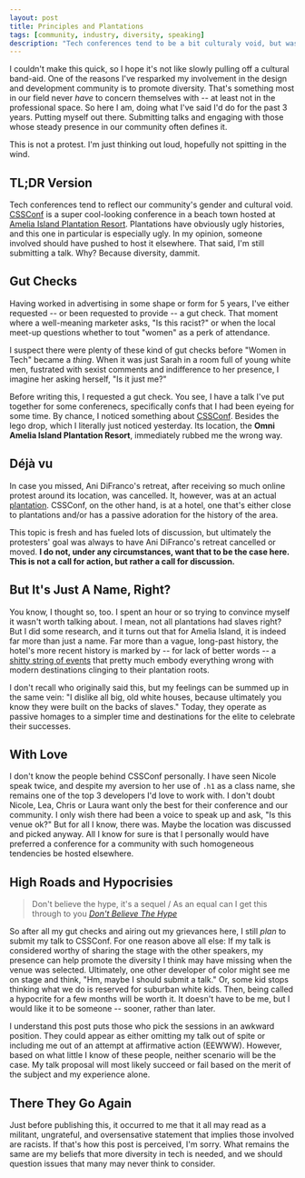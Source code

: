 ```yaml
---
layout: post
title: Principles and Plantations
tags: [community, industry, diversity, speaking]
description: "Tech conferences tend to be a bit culturaly void, but was a cultural gut check in order for CSSConf?"
---
```


I couldn't make this quick, so I hope it's not like slowly pulling off a cultural band-aid. One of the reasons I've resparked my involvement in the design and development community is to promote diversity. That's something most in our field never _have_ to concern themselves with -- at least not in the professional space. So here I am, doing what I've said I'd do for the past 3 years. Putting myself out there. Submitting talks and engaging with those whose steady presence in our community often defines it.

 This is not a protest. I'm just thinking out loud, hopefully not spitting in the wind.

## TL;DR Version

Tech conferences tend to reflect our community's gender and cultural void. [CSSConf](http://2014.cssconf.com/) is a super cool-looking conference in a beach town hosted at [Amelia Island Plantation Resort](http://articles.orlandosentinel.com/1996-04-21/news/9604181064_1_amelia-island-small-farms-american-beac). Plantations have obviously ugly histories, and this one in particular is especially ugly. In my opinion, someone involved should have pushed to host it elsewhere. That said, I'm still submitting a talk. Why? Because diversity, dammit.

## Gut Checks

Having worked in advertising in some shape or form for 5 years, I've either requested -- or been requested to provide -- a gut check. That moment where a well-meaning marketer asks, "Is this racist?" or when the local meet-up questions whether to tout "women" as a perk of attendance.

I suspect there were plenty of these kind of gut checks before "Women in Tech" became a *thing*. When it was just Sarah in a room full of young white men, fustrated with sexist comments and indifference to her presence, I imagine her asking herself, "Is it just me?"

Before writing this, I requested a gut check. You see, I have a talk I've put together for some conferenecs, specifically confs that I had been eyeing for some time. By chance, I noticed something about [CSSConf](http://2014.cssconf.com/). Besides the lego drop, which I literally just noticed yesterday. Its location, the **Omni Amelia Island Plantation Resort**, immediately rubbed me the wrong way.

## Déjà vu

In case you missed, Ani DiFranco's retreat, after receiving so much online protest around its location, was cancelled.  It, however, was at an actual [plantation](http://www.nola.com/music/index.ssf/2013/12/ani_difrancos_plantation_retre.html). CSSConf, on the other hand, is at a hotel, one that's either close to plantations and/or has a passive adoration for the history of the area.

This topic is fresh and has fueled lots of discussion, but ultimately the protesters' goal was always to have Ani DiFranco's retreat cancelled or moved. **I do not, under any circumstances, want that to be the case here. This is not a call for action, but rather a call for discussion.**

## But It's Just A Name, Right?

You know, I thought so, too. I spent an hour or so trying to convince myself it wasn't worth talking about. I mean, not all plantations had slaves right? But I did some research, and it turns out that for Amelia Island, it is indeed far more than just a name. Far more than a vague, long-past history, the hotel's more recent history is marked by -- for lack of better words -- a [shitty string of events](http://articles.orlandosentinel.com/1996-04-21/news/9604181064_1_amelia-island-small-farms-american-beac) that pretty much embody everything wrong with modern destinations clinging to their plantation roots.

I don't recall who originally said this, but my feelings can be summed up in the same vein: "I dislike all big, old white houses, because ultimately you know they were built on the backs of slaves." Today, they operate as passive homages to a simpler time and destinations for the elite to celebrate their successes.

## With Love

I don't know the people behind CSSConf personally. I have seen Nicole speak twice, and despite my aversion to her use of `.h1` as a class name, she remains one of the top 3 developers I'd love to work with. I don't doubt Nicole, Lea, Chris or Laura want only the best for their conference and our community. I only wish there had been a voice to speak up and ask, "Is this venue ok?" But for all I know, there was. Maybe the location was discussed and picked anyway. All I know for sure is that I personally would have preferred a conference for a community with such homogeneous tendencies be hosted elsewhere.

## High Roads and Hypocrisies

> Don't believe the hype, it's a sequel / As an equal can I get this through to you *[Don't Believe The Hype](http://rapgenius.com/Public-enemy-dont-believe-the-hype-lyrics)*

So after all my gut checks and airing out my grievances here, I still _plan_ to submit my talk to CSSConf. For one reason above all else: If my talk is considered worthy of sharing the stage with the other speakers, my presence can help promote the diversity I think may have missing when the venue was selected. Ultimately, one other developer of color might see me on stage and think, "Hm, maybe I should submit a talk." Or, some kid stops thinking what we do is reserved for suburban white kids. Then, being called a hypocrite for a few months will be worth it. It doesn't have to be me, but I would like it to be someone -- sooner, rather than later.

I understand this post puts those who pick the sessions in an awkward position. They could appear as either omitting my talk out of spite or including me out of an attempt at affirmative action (EEWWW). However, based on what little I know of these people, neither scenario will be the case. My talk proposal will most likely succeed or fail based on the merit of the subject and my experience alone.

## There They Go Again

Just before publishing this, it occurred to me that it all may read as a militant, ungrateful, and oversensative statement that implies those involved are racists. If that's how this post is perceived, I'm sorry. What remains the same are my beliefs that more diversity in tech is needed, and we should question issues that many may never think to consider.
